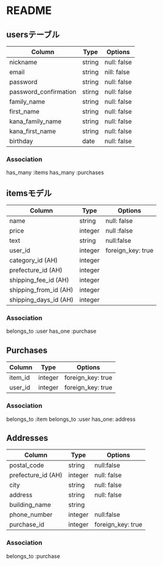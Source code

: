 # README

## usersテーブル
| Column                | Type   | Options     |
| --------------------- | ------ | ----------- |
| nickname              | string | null: false |
| email                 | string | nill: false |
| password              | string | null: false |
| password_confirmation | stirng | null: false |
| family_name           | string | null: false |
| first_name            | string | null: false |
| kana_family_name      | string | null: false |
| kana_first_name       | string | null: false |
| birthday              | date   | null: false |


### Association
has_many :items
has_many :purchases


## itemsモデル
| Column                | Type    | Options           |
| --------------------- | ------- | ----------------- |
| name                  | string  | null: false       |
| price                 | integer | null :false       |
| text                  | string  | null:false        |
| user_id               | integer | foreign_key: true |
| category_id (AH)      | integer |                   |
| prefecture_id (AH)    | integer |                   |
| shipping_fee_id (AH)  | integer |                   |
| shipping_from_id (AH) | integer |                   |
| shipping_days_id (AH) | integer |                   |

### Association
belongs_to :user
has_one :purchase


## Purchases
| Column  | Type    | Options           |
| ------- | ------- | ----------------- |
| item_id | integer | foreign_key: true |
| user_id | integer | foreign_key: true |

### Association
belongs_to :item
belongs_to :user
has_one: address


## Addresses
| Column             | Type    | Options           |
| ------------------ | ------- | ----------------- |
| postal_code        | string  | null:false        |
| prefecture_id (AH) | integer | null: false       |
| city               | string  | null: false       |
| address            | string  | null: false       |
| building_name      | string  |                   |
| phone_number       | integer | null:false        |
| purchase_id        | integer | foreign_key: true |

### Association
belongs_to :purchase

